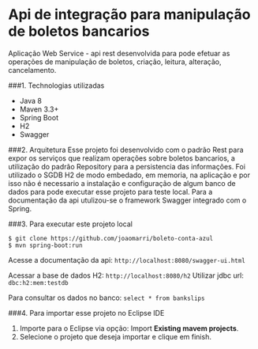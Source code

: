 Api de integração para manipulação de boletos bancarios
=========================================================
Aplicação Web Service - api rest desenvolvida para pode efetuar as operações de manipulação de boletos, criação, leitura, alteração, cancelamento.

###1. Technologias utilizadas
* Java 8
* Maven 3.3+
* Spring Boot 
* H2
* Swagger

###2. Arquitetura
Esse projeto foi desenvolvido com o padrão Rest para expor os serviços que realizam operações sobre boletos bancarios, a utilização do padrão Repository para a persistencia das informações.
Foi utilizado o SGDB H2 de modo embedado, em memoria, na aplicação e por isso não é necessario a instalação e configuração de algum banco de dados para pode executar esse projeto para teste local.
Para a documentação da api utulizou-se o framework Swagger integrado com o Spring. 

###3. Para executar este projeto local
```shell
$ git clone https://github.com/joaomarri/boleto-conta-azul
$ mvn spring-boot:run
```
Acesse a documentação da api: ```http://localhost:8080/swagger-ui.html```

Acessar a base de dados H2: ```http://localhost:8080/h2```
Utilizar jdbc url: ```dbc:h2:mem:testdb```

Para consultar os dados no banco: ```select * from bankslips```

###4. Para importar esse projeto no Eclipse IDE
1. Importe para o Eclipse via opção: Import **Existing mavem projects**.
3. Selecione o projeto que deseja importar e clique em finish.

